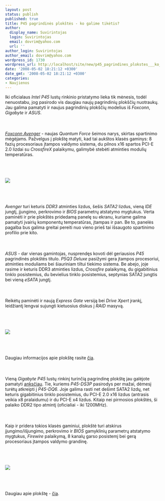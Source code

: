 ```yaml
---
layout: post
status: publish
published: true
title: P45 pagrindinės plokštės - ko galime tikėtis?
author:
  display_name: Suvirintojas
  login: Suvirintojas
  email: dovrim@yahoo.com
  url: ''
author_login: Suvirintojas
author_email: dovrim@yahoo.com
wordpress_id: 1730
wordpress_url: http://localhost/site/new/p45_pagrindines_plokstes___ko_galime_tiketis_/
date: '2008-05-02 18:21:12 +0300'
date_gmt: '2008-05-02 18:21:12 +0300'
categories:
- Naujienos
---
```

<p>Iki oficialaus <i>Intel P45</i> lustų rinkinio pristatymo lieka tik mėnesis, todėl nenuostabu, jog pasirodo vis daugiau naujų pagrindinių plokščių nuotraukų. Jau galima pamatyti ir naujus pagrindinių plokščių modelius iš <i>Foxconn</i>, <i>Gigabyte</i> ir <i>ASUS</i>.<br />
<br><br />
<br><a class="ns" href="http://www.tweaktown.com/news/9395/quantum_force_avenger_exposed/index.html"><i>Foxconn Avenger</i></a> - naujas <i>Quantum Force</i> šeimos narys, skirtas spartinimo mėgėjams. Pažvelgus į plokštę matyti, kad tai aukštos klasės gaminys: 8 fazių procesoriaus įtampos valdymo sistema, du pilnos x16 spartos PCI-E 2.0 lizdai su <i>CrossfireX</i> palaikymu, galimybė stebėti atminties modulių temperatūras.<br />
<br><br />
<br><br><img src="http://img232.imageshack.us/img232/9677/newsfox01cfullfullct1.png"><br><br />
<br><br />
<br><i>Avenger</i> turi keturis <i>DDR3</i> atminties lizdus, šešis <i>SATA2</i> lizdus, vieną <i>IDE</i> jungtį, įjungimo, perkrovimo ir <i>BIOS</i> parametrų atstatymo mygtukus. Verta paminėti ir prie plokštės pridedamą panelę su ekranu, kuriame galima pamatyti įvairių komponentų temperatūras, įtampas ir pan. Be to, panelės pagalba bus galima greitai pereiti nuo vieno prieš tai išsaugoto spartinimo profilio prie kito.<br />
<br><br />
<br><i>ASUS</i> - dar vienas gamintojas, nusprendęs kovoti dėl geriausios <i>P45</i> pagrindinės plokštės titulo. <i>P5Q3 Deluxe</i> pasižymi gera įtampos procesoriui, atminties moduliams bei šiauriniam tiltui tiekimo sistema. Be abejo, joje rasime ir keturis DDR3 atminties lizdus, <i>Crossfire</i> palaikymą, du gigabitinius tinklo posistemius, du bevielius tinklo posistemius, septynias SATA2 jungtis bei vieną <i>eSATA</i> jungtį.<br />
<br><br />
<br>Reikėtų paminėti ir naują <i>Express Gate</i> versiją bei <i>Drive Xpert</i> įrankį, leidžiantį lengvai sujungti kietuosius diskus į <i>RAID</i> masyvą.<br />
<br><br />
<br><br><img src="http://img525.imageshack.us/img525/6580/image3td0.jpg"><br><br />
<br><br />
<br>Daugiau informacijos apie plokštę rasite <a class="ns" href="http://www.nordichardware.com/news,7693.html">čia</a>.<br />
<br><br />
<br>Vieną <i>Gigabyte P45</i> lustų rinkinį turinčią pagrindinę plokštę jau galėjote pamatyti <a class="ns" href="http://www.technews.lt/index.php?id=Kas&amp;Id=1459">anksčiau</a>. Tie, kuriems <i>P45-DS3P</i> pasirodys per mažai, dėmesį turėtų atkreipti į <i>P45-DQ6</i>. Joje galima rasti net dešimt SATA2 lizdų, net keturis gigabitinius tinklo posistemius, du PCI-E 2.0 x16 lizdus (antrasis veikia x8 pralaidumu) ir du PCI-E x4 lizdus. Kitaip nei pirmosios plokštės, ši palaiko DDR2 tipo atmintį (oficialiai - iki 1200MHz).<br />
<br><br />
<br>Kaip ir pridera tokios klasės gaminiui, plokštė turi atskirus įjungimo/išjungimo, perkrovimo ir <i>BIOS</i> gamyklinių parametrų atstatymo mygtukus, <i>Firewire</i> palaikymą, 8 kanalų garso posistemį bei gerą procesoriaus įtampos valdymo grandinę.<br />
<br><br />
<br><br><img src="http://img175.imageshack.us/img175/6459/attachmentre3.jpg"><br><br />
<br><br />
<br>Daugiau apie plokštę - <a class="ns" href="http://my.ocworkbench.com/bbs/showthread.php?p=430658#post430658">čia</a>.</p>

